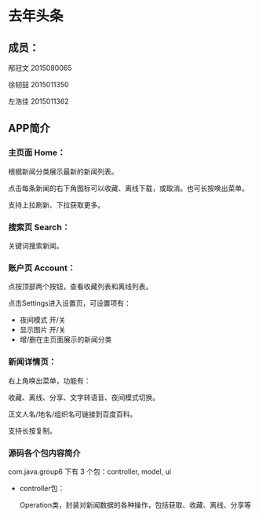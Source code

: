 # 去年头条

## 成员：
	
邴冠文	2015080065

徐韧喆	2015011350

左浩佳	2015011362

## APP简介 

### 主页面 Home：
	
根据新闻分类展示最新的新闻列表。

点击每条新闻的右下角图标可以收藏、离线下载，或取消。也可长按唤出菜单。

支持上拉刷新、下拉获取更多。
	
### 搜索页 Search：

关键词搜索新闻。

### 账户页 Account：
	
点按顶部两个按钮，查看收藏列表和离线列表。

点击Settings进入设置页，可设置项有：
		
 - 夜间模式 开/关
 - 显示图片 开/关
 - 增/删在主页面展示的新闻分类

### 新闻详情页：

右上角唤出菜单，功能有：

收藏、离线、分享、文字转语音、夜间模式切换。

正文人名/地名/组织名可链接到百度百科。

支持长按复制。

###  源码各个包内容简介

com.java.group6 下有 3 个包：controller, model, ui

 - controller包：
	
	Operation类，封装对新闻数据的各种操作，包括获取、收藏、离线、分享等
	
